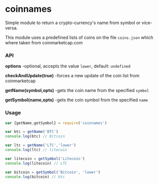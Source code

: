 # coinnames
Simple module to return a crypto-currency's name from symbol or vice-versa. 

This module uses a predefined lists of coins on the file `coins.json` which where taken from coinmarketcap.com

### API
**options**
-optional, accepts the value `lower`, default: `undefined`

**checkAndUpdate(true)**
-forces a new update of the coin list from coinmarketcap

**getName(symbol,opts)**
-gets the coin name from the specified `symbol`

**getSymbol(name,opts)**
-gets the coin symbol from the specified `name`

### Usage

```javascript
var {getName,getSymbol} = require('coinnames')

var btc = getName('BTC')
console.log(btc) // Bitcoin

var ltc = getName('LTC','lower')
console.log(ltc) // litecoin

var litecoin = getSymbol('Litecoin')
console.log(litecoin) // LTC

var bitcoin = getSymbol('Bitcoin', 'lower')
console.log(bitcoin) // btc
```
